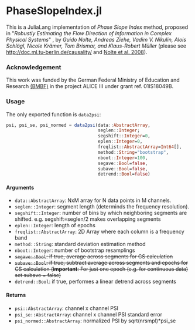 # PhaseSlopeIndex.jl

This is a JuliaLang implementation of *Phase Slope Index* method, proposed in "*Robustly Estimating the Flow Direction of Information in Complex Physical Systems*" , by *Guido Nolte, Andreas Ziehe, Vadim V. Nikulin, Alois Schlögl, Nicole Krämer, Tom Brismar, and Klaus-Robert Müller* (please see http://doc.ml.tu-berlin.de/causality/ and [Nolte et al. 2008](http://link.aps.org/abstract/PRL/v100/e234101)).

### Acknowledgement
This work was funded by the German Federal Ministry of Education and Research [(BMBF)](https://www.bmbf.de/) in the project ALICE III under grant ref. 01IS18049B.

### Usage

The only exported function is `data2psi`:

```julia
psi, psi_se, psi_normed = data2psi(data::AbstractArray,
                                   seglen::Integer;
                                   segshift::Integer=0,
                                   eplen::Integer=0,
                                   freqlist::AbstractArray=Int64[],
                                   method::String="bootstrap",
                                   nboot::Integer=100,
                                   segave::Bool=false,
                                   subave::Bool=false,
                                   detrend::Bool=false)
```
#### Arguments

- `data::AbstractArray`: NxM array for N data points in M channels.
- `seglen::Integer`: segment length (determinds the frequency resolution).
- `segshift::Integer`: number of bins by which neighboring segments are shifted.
e.g. segshift=seglen/2 makes overlapping segments
- `eplen::Integer`: length of epochs
- `freqlist::AbstractArray`: 2D Array where each column is a frequency band
- `method::String`: standard deviation estimation method
- `nboot::Integer`: number of bootstrap resamplings
- ~~`segave::Bool`: if true, average across segments for CS calculation~~
- ~~`subave::Bool`: if true, subtract average across segments and epochs for CS calculation
(**important**: For just one epoch (e.g. for continuous data) set subave = false)~~
- `detrend::Bool`: if true, performes a linear detrend across segments

#### Returns

- `psi::AbstractArray`: channel x channel PSI
- `psi_se::AbstractArray`: channel x channel PSI standard error
- `psi_normed::AbstractArray`: normalized PSI by sqrt(nrsmpl)*psi_se

